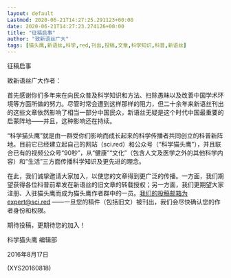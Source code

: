 ```yaml
---
layout: default
Lastmod: 2020-06-21T14:27:25.291123+00:00
date: 2020-06-21T14:27:23.274126+00:00
title: "征稿启事"
author: "致新语丝广大"
tags: [猫头鹰,新语丝,科学,red,刊出,投稿,文章,科学知识,科普,新语丝]
---
```


征稿启事

致新语丝广大作者：

首先感谢你们多年来在向民众普及科学知识和方法、扫除愚昧以及改善中国学术环境等方面所做的努力。尽管时常会遭到这样那样的阻力，但二十余年来新语丝刊出的这些文章依然影响了相当一部分中国民众，新语丝无疑是这个时代中国最重要的启蒙阵地——并且，这种影响还在持续。

“科学猫头鹰”就是由一群受你们影响而成长起来的科学传播者共同创立的科普新阵地。目前它已经建立起自己的网站（sci.red）和公众号（“科学猫头鹰”），并且联合已有的视频公众号“90秒”，从“健康”“文化”（包含人文及医学之外的其他科学内容）和“生活”三方面传播科学知识及更先进的理念。

在此，我们诚挚邀请大家加入，以使您的文章得到更广泛的传播。一方面，我们期望获得各位科普前辈发在新语丝的旧文章的转载授权；另一方面，我们更期望大家注册、入驻猫头鹰而成为猫头鹰作者群中的一员。我们的投稿邮箱为expert@sci.red ——一旦您的稿件（包括旧文）被刊出，我们会尽快确认您的作者身份和权限。

期待投稿，更期待您的加入！

科学猫头鹰 编辑部

2016年8月17日

(XYS20160818)

